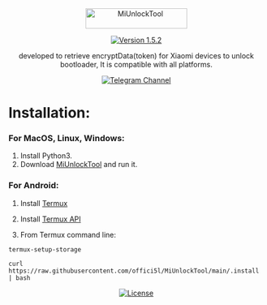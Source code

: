 <div align="center">

<img src="https://img.shields.io/badge/MiUnlockTool-orange" alt="MiUnlockTool" width="200" height="40">

[![Version 1.5.2](https://img.shields.io/badge/Version-1.5.2-brightgreen)](#)

developed to retrieve encryptData(token) for Xiaomi devices to unlock bootloader,
It is compatible with all platforms.

[![Telegram Channel](https://img.shields.io/badge/-telegram-red?color=white&logo=telegram&logoColor=blue)](https://t.me/Offici5l_Channel)

</div>

# Installation:

### For MacOS, Linux, Windows:

1. Install Python3.
2. Download [MiUnlockTool](https://codeload.github.com/offici5l/MiUnlockTool/zip/refs/heads/main) and run it.

### For Android:

1. Install [Termux](https://github.com/termux/termux-app/releases/download/v0.118.0/termux-app_v0.118.0+github-debug_universal.apk)

2. Install [Termux API](https://github.com/termux/termux-api/releases/download/v0.50.1/termux-api_v0.50.1+github-debug.apk)

3. From Termux command line:
```
termux-setup-storage
```
```
curl https://raw.githubusercontent.com/offici5l/MiUnlockTool/main/.install | bash
```

<div align="center">

[![License](https://img.shields.io/badge/License-Apache_2.0-blue.svg)](./LICENSE)

</div>
